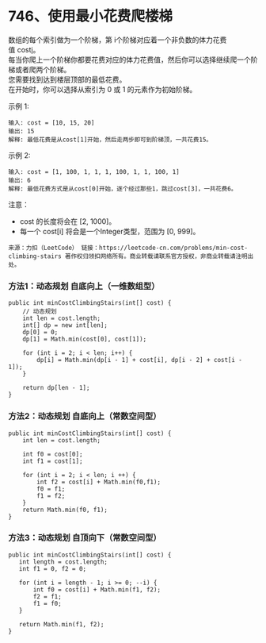 746、使用最小花费爬楼梯
===

数组的每个索引做为一个阶梯，第 i个阶梯对应着一个非负数的体力花费值 cost[i](索引从0开始)。<br>
每当你爬上一个阶梯你都要花费对应的体力花费值，然后你可以选择继续爬一个阶梯或者爬两个阶梯。<br>
您需要找到达到楼层顶部的最低花费。<br>
在开始时，你可以选择从索引为 0 或 1 的元素作为初始阶梯。<br>

示例 1:<br>
```
输入: cost = [10, 15, 20]
输出: 15
解释: 最低花费是从cost[1]开始，然后走两步即可到阶梯顶，一共花费15。
```
示例 2:<br>
```
输入: cost = [1, 100, 1, 1, 1, 100, 1, 1, 100, 1]
输出: 6
解释: 最低花费方式是从cost[0]开始，逐个经过那些1，跳过cost[3]，一共花费6。
```
注意：<br>
* cost 的长度将会在 [2, 1000]。
* 每一个 cost[i] 将会是一个Integer类型，范围为 [0, 999]。

``
来源：力扣（LeetCode）
链接：https://leetcode-cn.com/problems/min-cost-climbing-stairs
著作权归领扣网络所有。商业转载请联系官方授权，非商业转载请注明出处。
``

### 方法1：动态规划 自底向上（一维数组型）
```
public int minCostClimbingStairs(int[] cost) {
    // 动态规划
    int len = cost.length;
    int[] dp = new int[len];
    dp[0] = 0;
    dp[1] = Math.min(cost[0], cost[1]);

    for (int i = 2; i < len; i++) {
        dp[i] = Math.min(dp[i - 1] + cost[i], dp[i - 2] + cost[i - 1]);
    }

    return dp[len - 1];
}
```
### 方法2：动态规划 自底向上（常数空间型）
```
public int minCostClimbingStairs(int[] cost) {
    int len = cost.length;

    int f0 = cost[0];
    int f1 = cost[1];

    for (int i = 2; i < len; i ++) {
        int f2 = cost[i] + Math.min(f0,f1);
        f0 = f1;
        f1 = f2;
    }
    return Math.min(f0, f1);
}
```

### 方法3：动态规划 自顶向下（常数空间型）
```
public int minCostClimbingStairs(int[] cost) {
   int length = cost.length;
   int f1 = 0, f2 = 0;

   for (int i = length - 1; i >= 0; --i) {
       int f0 = cost[i] + Math.min(f1, f2);
       f2 = f1;
       f1 = f0;
   }

   return Math.min(f1, f2);
}
```
